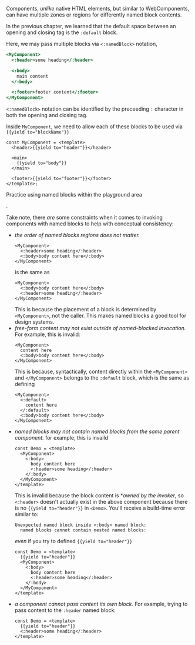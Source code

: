 Components, _unlike_ native HTML elements, but similar to WebComponents, can have multiple zones or regions for differently named block contents.

In the previous chapter, we learned that the default space between an opening and closing tag is the `:default` block.

Here, we may pass multiple blocks via `<:namedBlock>` notation,
```hbs
<MyComponent>
  <:header>some heading</:header>

  <:body>
    main content
  </:body>

  <:footer>footer content</:footer>
</MyComponent>
```

`<:namedBlock>` notation can be identified by the preceeding `:` character in both the opening and closing tag.

Inside `MyComponent`, we need to allow each of these blocks to be used via `{{yield to="blockName"}}`

```gjs
const MyComponent = <template>
  <header>{{yield to="header"}}</header>

  <main>
    {{yield to="body"}}
  </main>

  <footer>{{yield to="footer"}}</footer>
</template>;
```

<p class="call-to-play">Practice using named blocks within the playground area</p>.

Take note, there _are_ some constraints when it comes to invoking components with named blocks to help with conceptual consistency:
- _the order of named blocks regions does not matter._
  ```glimmer
  <MyComponent>
    <:header>some heading</:header>
    <:body>body content here</:body>
  </MyComponent>
  ```
  is the same as 
  ```glimmer
  <MyComponent>
    <:body>body content here</:body>
    <:header>some heading</:header>
  </MyComponent>
  ```
  This is because the placement of a block is determined by `<MyComponent>`, not the caller. This makes named blocks a good tool for design systems.
- _free-form content may not exist outside of named-blocked invocation._
  For example, this is invalid:
  ```glimmer
  <MyComponent>
    content here 
    <:body>body content here</:body>
  </MyComponent>
  ```
  This is because, syntactically, content directly within the `<MyComponent>` and `</MyComponent>` belongs to the `:default` block, which is the same as defining
  ```glimmer
  <MyComponent>
    <:default>
      content here
    </:default>
    <:body>body content here</:body>
  </MyComponent>
  ```
- _named blocks may not contain named blocks from the same parent component._
  for example, this is invaild
  ```gjs
  const Demo = <template>
    <MyComponent>
      <:body>
        body content here
        <:header>some heading</:header>
      </:body>
    </MyComponent>
  </template>
  ```
  This is invalid because the block content is **owned by the invoker*, so `<:header>` doesn't actually exist in the above component because there is no `{{yield to="header"}}` in `<Demo>`. You'll receive a build-time error similar to:
  ```
  Unexpected named block inside <:body> named block: 
    named blocks cannot contain nested named blocks: 
  ```
  _even_ if you try to defined `{{yield to="header"}}`
  ```gjs
  const Demo = <template>
    {{yield to="header"}}
    <MyComponent>
      <:body>
        body content here
        <:header>some heading</:header>
      </:body>
    </MyComponent>
  </template>
  ```
- _a component cannot pass content its own block._
  For example, trying to pass content to the `:header` named block:
  ```gjs
  const Demo = <template>
    {{yield to="header"}}
    <:header>some heading</:header>
  </template>
  ```
